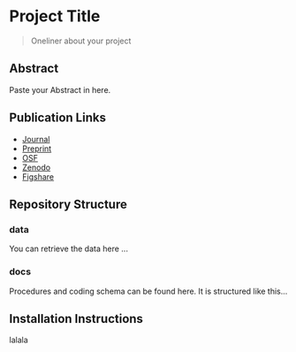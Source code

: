 # Project Title
> Oneliner about your project 

## Abstract
Paste your Abstract in here.

## Publication Links
- [Journal](https://#)
- [Preprint](https://#)
- [OSF](https://#)
- [Zenodo](https://#)
- [Figshare](https://#)

## Repository Structure
### data
You can retrieve the data here ...

### docs
Procedures and coding schema can be found here. It is structured like this... 



## Installation Instructions
lalala

